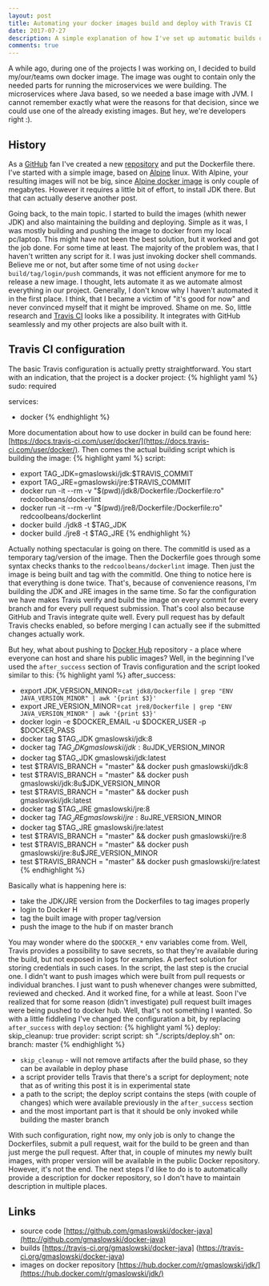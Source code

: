 ```yaml
---
layout: post
title: Automating your docker images build and deploy with Travis CI
date: 2017-07-27
description: A simple explanation of how I've set up automatic builds of my docker images.
comments: true
---
```


A while ago, during one of the projects I was working on, I decided to build my/our/teams own docker image. The image was ought to contain only the needed 
parts for running the microservices we were building. The microservices where Java based, so we needed a base image with JVM. I cannot remember exactly what were the 
reasons for that decision, since we could use one of the already existing images. But hey, we're developers right :).

## History

As a [GitHub](https://github.com) fan I've created a new [repository](https://github.com/gmaslowski/docker-java) and put the Dockerfile there. I've started with a simple
image, based on [Alpine](https://alpinelinux.org/) linux. With Alpine, your resulting images will not be big, since [Alpine docker image](https://hub.docker.com/_/alpine/) is only couple of megabytes.
However it requires a little bit of effort, to install JDK there. But that can actually deserve another post. 

Going back, to the main topic. I started to build the images (whith newer JDK) and also maintaining the building and deploying. Simple as it was, I was mostly building and pushing the image to 
docker from my local pc/laptop. This might have not been the best solution, but it worked and got the job done. For some time at least. The majority of the problem was, that I haven't written any script
for it. I was just invoking docker shell commands. Believe me or not, but after some time of not using `docker build/tag/login/push` commands, it was not efficient anymore for me to release a 
new image. I thought, lets automate it as we automate almost everything in our project. Generally, I don't know why I haven't automated it in the first place. I think, that I became a 
victim of "it's good for now" and never convinced myself that it might be improved. Shame on me. So, little research and [Travis CI](https://travis-ci.org) looks like a possibility. 
It integrates with GitHub seamlessly and my other projects are also built with it.

## Travis CI configuration

The basic Travis configuration is actually pretty straightforward. You start with an indication, that the project is a docker project:
{% highlight yaml %}
sudo: required

services:
  - docker
{% endhighlight %}

More documentation about how to use docker in build can be found here: [https://docs.travis-ci.com/user/docker/](https://docs.travis-ci.com/user/docker/). Then comes the actual building script which is
building the image:
{% highlight yaml %}
script:
  - export TAG_JDK=gmaslowski/jdk:$TRAVIS_COMMIT
  - export TAG_JRE=gmaslowski/jre:$TRAVIS_COMMIT
  - docker run -it --rm -v "$(pwd)/jdk8/Dockerfile:/Dockerfile:ro" redcoolbeans/dockerlint
  - docker run -it --rm -v "$(pwd)/jre8/Dockerfile:/Dockerfile:ro" redcoolbeans/dockerlint
  - docker build ./jdk8 -t $TAG_JDK
  - docker build ./jre8 -t $TAG_JRE
{% endhighlight %}

Actually nothing spectacular is going on there. The commitId is used as a temporary tag/version of the image. Then the Dockerfile goes through some syntax checks thanks to the `redcoolbeans/dockerlint`
image. Then just the image is being built and tag with the commitId. One thing to notice here is that everything is done twice. That's, because of convenience reasons, I'm building the JDK and JRE images
in the same time. So far the configuration we have makes Travis verify and build the image on every commit for every branch and for every pull request submission.
That's cool also because GitHub and Travis integrate quite well. Every pull request has by default Travis checks enabled, so before merging I can actually see if the submitted changes actually work.

But hey, what about pushing to [Docker Hub](https://hub.docker.com/) repository - a place where everyone can host and share his public images? Well, in the beginning I've used the `after_success` section 
of Travis configuration and the script looked similar to this:
{% highlight yaml %}
after_success:
  - export JDK_VERSION_MINOR=`cat jdk8/Dockerfile | grep "ENV JAVA_VERSION_MINOR" | awk '{print $3}'`
  - export JRE_VERSION_MINOR=`cat jre8/Dockerfile | grep "ENV JAVA_VERSION_MINOR" | awk '{print $3}'`
  - docker login -e $DOCKER_EMAIL -u $DOCKER_USER -p $DOCKER_PASS
  - docker tag $TAG_JDK gmaslowski/jdk:8 
  - docker tag $TAG_JDK gmaslowski/jdk:8u$JDK_VERSION_MINOR
  - docker tag $TAG_JDK gmaslowski/jdk:latest
  - test $TRAVIS_BRANCH = "master" && docker push gmaslowski/jdk:8
  - test $TRAVIS_BRANCH = "master" && docker push gmaslowski/jdk:8u$JDK_VERSION_MINOR
  - test $TRAVIS_BRANCH = "master" && docker push gmaslowski/jdk:latest
  - docker tag $TAG_JRE gmaslowski/jre:8 
  - docker tag $TAG_JRE gmaslowski/jre:8u$JRE_VERSION_MINOR
  - docker tag $TAG_JRE gmaslowski/jre:latest
  - test $TRAVIS_BRANCH = "master" && docker push gmaslowski/jre:8
  - test $TRAVIS_BRANCH = "master" && docker push gmaslowski/jre:8u$JRE_VERSION_MINOR
  - test $TRAVIS_BRANCH = "master" && docker push gmaslowski/jre:latest
{% endhighlight %}

Basically what is happening here is:

- take the JDK/JRE version from the Dockerfiles to tag images properly
- login to Docker H
- tag the built image with proper tag/version
- push the image to the hub if on master branch

You may wonder where do the `$DOCKER_*` env variables come from. Well, Travis provides a possibility to save secrets, so that they're available during the build, but not exposed in logs for examples.
A perfect solution for storing credentials in such cases. In the script, the last step is the crucial one. I didn't want to push images which were built from pull requests or individual branches.
I just want to push whenever changes were submitted, reviewed and checked. And it worked fine, for a while at least. Soon I've realized that for some reason (didn't investigate) pull 
request built images were being pushed to docker hub. Well, that's not something I wanted. So with a little fiddleling I've changed the configuration a bit,
by replacing `after_success` with `deploy` section:
{% highlight yaml %}
deploy:
  skip_cleanup: true
  provider: script
  script: sh "./scripts/deploy.sh"
  on:
    branch: master
{% endhighlight %}

- `skip_cleanup` - will not remove artifacts after the build phase, so they can be available in deploy phase
- a script provider tells Travis that there's a script for deployment; note that as of writing this post it is in experimental state
- a path to the script; the deploy script contains the steps (with couple of changes) which were available previously in the `after_success` section
- and the most important part is that it should be only invoked while building the master branch

With such configuration, right now, my only job is only to change the Dockerfiles, submit a pull request, wait for the build to be green and than just merge the pull request. After that, in couple of
minutes my newly built images, with proper version will be available in the public Docker repository. However, it's not the end. The next steps I'd like to do is to automatically provide
a description for docker repository, so I don't have to maintain description in multiple places.

## Links

- source code [https://github.com/gmaslowski/docker-java](http://github.com/gmaslowski/docker-java)
- builds [https://travis-ci.org/gmaslowski/docker-java] (https://travis-ci.org/gmaslowski/docker-java)
- images on docker repository [https://hub.docker.com/r/gmaslowski/jdk/](https://hub.docker.com/r/gmaslowski/jdk/)
